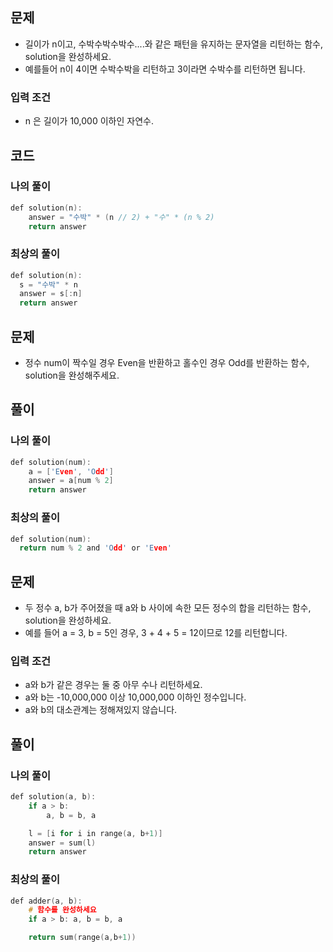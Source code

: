 문제 
-----
- 길이가 n이고, 수박수박수박수....와 같은 패턴을 유지하는 문자열을 리턴하는 함수, solution을 완성하세요.
- 예를들어 n이 4이면 수박수박을 리턴하고 3이라면 수박수를 리턴하면 됩니다.

### 입력 조건
- n 은 길이가 10,000 이하인 자연수.

코드 
-----
### 나의 풀이
```C
def solution(n):
    answer = "수박" * (n // 2) + "수" * (n % 2)
    return answer
```
### 최상의 풀이
```C
def solution(n):
  s = "수박" * n
  answer = s[:n]
  return answer
```

문제
-----
- 정수 num이 짝수일 경우 Even을 반환하고 홀수인 경우 Odd를 반환하는 함수, solution을 완성해주세요.

풀이
-----
### 나의 풀이
```C
def solution(num):
    a = ['Even', 'Odd']
    answer = a[num % 2]
    return answer
```
### 최상의 풀이
```C
def solution(num):
  return num % 2 and 'Odd' or 'Even'
```

문제 
-----
- 두 정수 a, b가 주어졌을 때 a와 b 사이에 속한 모든 정수의 합을 리턴하는 함수, solution을 완성하세요.
- 예를 들어 a = 3, b = 5인 경우, 3 + 4 + 5 = 12이므로 12를 리턴합니다.

### 입력 조건
- a와 b가 같은 경우는 둘 중 아무 수나 리턴하세요.
- a와 b는 -10,000,000 이상 10,000,000 이하인 정수입니다.
- a와 b의 대소관계는 정해져있지 않습니다.

풀이 
-----
### 나의 풀이
```C
def solution(a, b):
    if a > b:
        a, b = b, a

    l = [i for i in range(a, b+1)]
    answer = sum(l)
    return answer
```
### 최상의 풀이
```C
def adder(a, b):
    # 함수를 완성하세요
    if a > b: a, b = b, a

    return sum(range(a,b+1))
```
